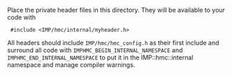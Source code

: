 Place the private header files in this directory. They will be
available to your code with

     #include <IMP/hmc/internal/myheader.h>

All headers should include `IMP/hmc/hmc_config.h` as their
first include and surround all code with `IMPHMC_BEGIN_INTERNAL_NAMESPACE`
and `IMPHMC_END_INTERNAL_NAMESPACE` to put it in the
IMP::hmc::internal namespace and manage compiler warnings.
